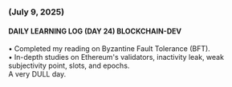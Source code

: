### (July 9, 2025)  
#### DAILY LEARNING LOG (DAY 24) BLOCKCHAIN-DEV  
• Completed my reading on Byzantine Fault Tolerance (BFT).  
• In-depth studies on Ethereum's validators, inactivity leak, weak subjectivity point, slots, and epochs.  
A very DULL day.